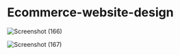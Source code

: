 # Ecommerce-website-design
![Screenshot (166)](https://user-images.githubusercontent.com/73747313/167046261-a9ab44b0-491b-4f13-b261-ab26050d4f39.png)


![Screenshot (167)](https://user-images.githubusercontent.com/73747313/167046284-aa5ea1cf-9564-472b-b11f-518698a4309c.png)
